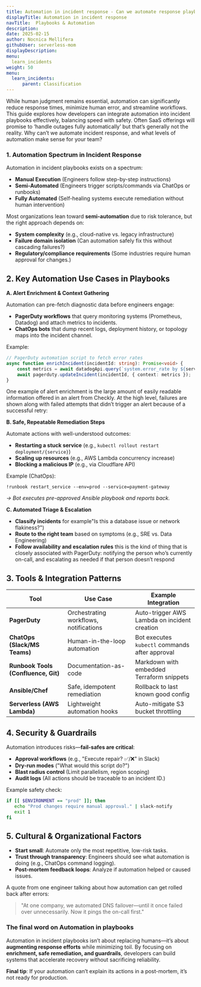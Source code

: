 ```yaml
---
title: Automation in incident response - Can we automate response playbooks?
displayTitle: Automation in incident response
navTitle:  Playbooks & Automation
description: 
date: 2025-02-15
author: Nocnica Mellifera
githubUser: serverless-mom
displayDescription: 
menu:
  learn_incidents
weight: 50
menu:
  learn_incidents:
      parent: Classification
---
```


While human judgment remains essential, automation can significantly reduce response times, minimize human error, and streamline workflows. This guide explores how developers can integrate automation into incident playbooks effectively, balancing speed with safety. Often SaaS offerings will promise to ‘handle outages fully automatically’ but that’s generally not the reality. Why can’t we automate incident response, and what levels of automation make sense for your team?

### **1. Automation Spectrum in Incident Response**

Automation in incident playbooks exists on a spectrum:

- **Manual Execution** (Engineers follow step-by-step instructions)
- **Semi-Automated** (Engineers trigger scripts/commands via ChatOps or runbooks)
- **Fully Automated** (Self-healing systems execute remediation without human intervention)

Most organizations lean toward **semi-automation** due to risk tolerance, but the right approach depends on:

- **System complexity** (e.g., cloud-native vs. legacy infrastructure)
- **Failure domain isolation** (Can automation safely fix this without cascading failures?)
- **Regulatory/compliance requirements** (Some industries require human approval for changes.)

## **2. Key Automation Use Cases in Playbooks**

**A. Alert Enrichment & Context Gathering**

Automation can pre-fetch diagnostic data before engineers engage:

- **PagerDuty workflows** that query monitoring systems (Prometheus, Datadog) and attach metrics to incidents.
- **ChatOps bots** that dump recent logs, deployment history, or topology maps into the incident channel.

Example:

```ts
// PagerDuty automation script to fetch error rates
async function enrichIncident(incidentId: string): Promise<void> {
    const metrics = await datadogApi.query(`system.error_rate by ${service}`);
    await pagerduty.updateIncident(incidentId, { context: metrics });
}
```

One example of alert enrichment is the large amount of easily readable information offered in an alert from Checkly. At the high level, failures are shown along with failed attempts that didn’t trigger an alert because of a successful retry: 

**B. Safe, Repeatable Remediation Steps**

Automate actions with well-understood outcomes:

- **Restarting a stuck service** (e.g., `kubectl rollout restart deployment/{service}`)
- **Scaling up resources** (e.g., AWS Lambda concurrency increase)
- **Blocking a malicious IP** (e.g., via Cloudflare API)

Example (ChatOps):

```
!runbook restart_service --env=prod --service=payment-gateway
```

*→ Bot executes pre-approved Ansible playbook and reports back.*

**C. Automated Triage & Escalation**

- **Classify incidents** for example"Is this a database issue or network flakiness?")
- **Route to the right team** based on symptoms (e.g., SRE vs. Data Engineering)
- **Follow availability and escalation rules** this is the kind of thing that is closely associated with PagerDuty: notifying the person who’s currently on-call, and escalating as needed if that person doesn’t respond

## **3. Tools & Integration Patterns**

| **Tool** | **Use Case** | **Example Integration** |
| --- | --- | --- |
| **PagerDuty** | Orchestrating workflows, notifications | Auto-trigger AWS Lambda on incident creation |
| **ChatOps (Slack/MS Teams)** | Human-in-the-loop automation | Bot executes `kubectl` commands after approval |
| **Runbook Tools (Confluence, Git)** | Documentation-as-code | Markdown with embedded Terraform snippets |
| **Ansible/Chef** | Safe, idempotent remediation | Rollback to last known good config |
| **Serverless (AWS Lambda)** | Lightweight automation hooks | Auto-mitigate S3 bucket throttling |

## **4. Security & Guardrails**

Automation introduces risks—**fail-safes are critical**:

- **Approval workflows** (e.g., "Execute repair? ✅/❌" in Slack)
- **Dry-run modes** ("What would this script do?")
- **Blast radius control** (Limit parallelism, region scoping)
- **Audit logs** (All actions should be traceable to an incident ID.)

Example safety check:

```bash
if [[ $ENVIRONMENT == "prod" ]]; then
   echo "Prod changes require manual approval." | slack-notify
   exit 1
fi

```

## **5. Cultural & Organizational Factors**

- **Start small**: Automate only the most repetitive, low-risk tasks.
- **Trust through transparency**: Engineers should see what automation is doing (e.g., ChatOps command logging).
- **Post-mortem feedback loops**: Analyze if automation helped or caused issues.

A quote from one engineer talking about how automation can get rolled back after errors:

> "At one company, we automated DNS failover—until it once failed over unnecessarily. Now it pings the on-call first."
> 

### The final word on Automation in playbooks

Automation in incident playbooks isn’t about replacing humans—it’s about **augmenting response efforts** while minimizing toil. By focusing on **enrichment, safe remediation, and guardrails**, developers can build systems that accelerate recovery without sacrificing reliability.

**Final tip**: If your automation can’t explain its actions in a post-mortem, it’s not ready for production.
